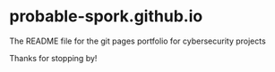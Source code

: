 # probable-spork.github.io

The README file for the git pages portfolio for cybersecurity projects

Thanks for stopping by!
